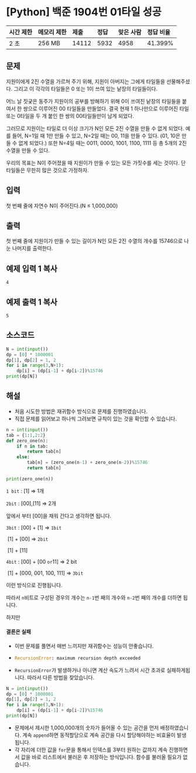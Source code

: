 # [Python] 백준 1904번 01타일 성공

| 시간 제한 | 메모리 제한 | 제출  | 정답 | 맞은 사람 | 정답 비율 |
| :-------- | :---------- | :---- | :--- | :-------- | :-------- |
| 2 초      | 256 MB      | 14112 | 5932 | 4958      | 41.399%   |

## 문제

지원이에게 2진 수열을 가르쳐 주기 위해, 지원이 아버지는 그에게 타일들을 선물해주셨다. 그리고 이 각각의 타일들은 0 또는 1이 쓰여 있는 낱장의 타일들이다.

어느 날 짓궂은 동주가 지원이의 공부를 방해하기 위해 0이 쓰여진 낱장의 타일들을 붙여서 한 쌍으로 이루어진 00 타일들을 만들었다. 결국 현재 1 하나만으로 이루어진 타일 또는 0타일을 두 개 붙인 한 쌍의 00타일들만이 남게 되었다.

그러므로 지원이는 타일로 더 이상 크기가 N인 모든 2진 수열을 만들 수 없게 되었다. 예를 들어, N=1일 때 1만 만들 수 있고, N=2일 때는 00, 11을 만들 수 있다. (01, 10은 만들 수 없게 되었다.) 또한 N=4일 때는 0011, 0000, 1001, 1100, 1111 등 총 5개의 2진 수열을 만들 수 있다.

우리의 목표는 N이 주어졌을 때 지원이가 만들 수 있는 모든 가짓수를 세는 것이다. 단 타일들은 무한히 많은 것으로 가정하자.

## 입력

첫 번째 줄에 자연수 N이 주어진다.(N ≤ 1,000,000)

## 출력

첫 번째 줄에 지원이가 만들 수 있는 길이가 N인 모든 2진 수열의 개수를 15746으로 나눈 나머지를 출력한다.

## 예제 입력 1 복사

```
4
```

## 예제 출력 1 복사

```
5
```



## 소스코드

```python
N = int(input())
dp = [0] * 1000001
dp[1], dp[2] = 1, 2
for i in range(3,N+1):
    dp[i] = (dp[i-1] + dp[i-2])%15746
print(dp[N])
```



## 해설

* 처음 시도한 방법은 재귀함수 방식으로 문제를 진행하였습니다.
* 직접 문제를 읽어보고 하나씩 그려보면 규칙이 있는 것을 확인할 수 있습니다.

```python
n = int(input())
tab = {1:1,2:2}
def zero_one(n):
    if n in tab:
        return tab[n]
    else:
        tab[n] = (zero_one(n-1) + zero_one(n-2))%15746
        return tab[n]
      
print(zero_one(n))
```

`1 bit` : [1]  => 1개

`2bit` : [00],[11] => 2개

앞에서 부터 [00]을 채워 간다고 생각하면 됩니다.

`3bit` : [00] + [1]  => `1bit`

​			 [1] + [00]  => `2bit`

​			 [1] + [11]

`4bit` : [00] + [00 `or`11]  =>  2 bit

​			 [1] +  [000, 001, 100, 111]  => `3bit`

이런 방식으로 진행됩니다. 

따라서 `n`비트로 구성된 경우의 개수는 `n-1`번 째의 개수와 `n-2`번 째의 개수를 더하면 됩니다.

하지만 

#### 결론은 실패

* 이번 문제를 풀면서 매번 느끼지만 재귀함수는 성능이 안좋습니다.

* ```python
  RecursionError: maximum recursion depth exceeded
  ```

* `RecursionError`가 발생하거나 아니면 계산 속도가 느려서 시간 초과로 실패하게됩니다. 따라서 다른 방법을 찾았습니다.

```python
N = int(input())
dp = [0] * 1000001
dp[1], dp[2] = 1, 2
for i in range(3,N+1):
    dp[i] = (dp[i-1] + dp[i-2])%15746
print(dp[N])
```

* 문제에서 제시한 1,000,000개의 숫자가 들어올 수 있는 공간을 먼저 배정하였습니다. 계속 `append`하면 동적할당으로 계속 공간을 다시 할당해야하는 비효율이 발생됩니다.
* 각 자리에 더한 값을 `for`문을 통해서 인덱스를 3부터 원하는 값까지 계속 진행하면서 값을 바로 리스트에서 불러온 후 저장하는 방식입니다. 함수를 불러올 필요가 없습니다. 